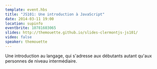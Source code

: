 ```yaml
---
template: event.hbs
title: "JS101: Une introduction à JavaScript"
date: 2014-03-11 19:00
location: supinfo
eventbrite: 10781603065
slides: http://themouette.github.io/slides-clermontjs-js101/
video: false
speaker: themouette
---
```


Une introduction au langage, qui s'adresse aux débutants autant qu'aux personnes
de niveau intermédiaire.


